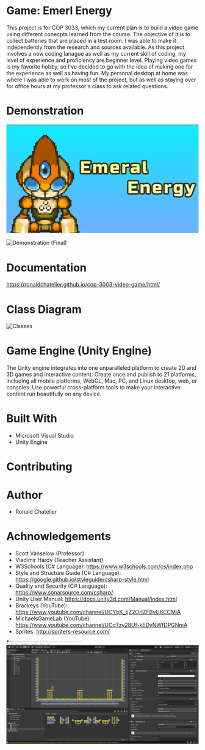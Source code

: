 # Game: Emerl Energy

This project is for COP 3033, which my current plan is to build a video game using different conecpts learned from the course. The objective of it is to collect batteries that are placed in a test room. I was able to make it independently from the research and sources available. As this project involves a new coding lanague as well as my current skill of coding, my level of experience and proficiency are beginner level. Playing video games is my favorite hobby, so I've decided to go with the idea of making one for the experience as well as having fun. My personal desktop at home was where I was able to work on most of the project, but as well as staying over for office hours at my professor's class to ask related questions.  

# Demonstration

![screenshot](Game%20Title.png)

![Demonstration (Final)](https://user-images.githubusercontent.com/62119544/146330019-78c89e37-9abd-4c67-a747-4d8ef77b85ba.gif)

# Documentation

https://ronaldchatelier.github.io/cop-3003-video-game/html/

# Class Diagram
![Classes](https://user-images.githubusercontent.com/62119544/146334400-3c6ca41d-a5b2-4150-9f68-33b4541d6e83.png)


# Game Engine (Unity Engine)

The Unity engine integrates into one unparalleled platform to create 2D and 3D games and interactive content. Create once and publish to 21 platforms, including all mobile platforms, WebGL, Mac, PC, and Linux desktop, web, or consoles. Use powerful cross-platform tools to make your interactive content run beautifully on any device.

# Built With

* Microsoft Visual Studio
* Unity Engine


# Contributing

# Author

* Ronald Chatelier

# Achnowledgements

* Scott Vanselow (Professor)
* Vladimir Hardy (Teacher Assistant)
* W3Schools (C# Language): https://www.w3schools.com/cs/index.php
* Style and Structure Guide (C# Language): https://google.github.io/styleguide/csharp-style.html
* Quality and Security (C# Language): https://www.sonarsource.com/csharp/
* Unity User Manual: https://docs.unity3d.com/Manual/index.html
* Brackeys (YouTube): https://www.youtube.com/channel/UCYbK_tjZ2OrIZFBvU6CCMiA
* MichaelsGameLab (YouTube): https://www.youtube.com/channel/UCqTzy28Uf-kEDyNWfDPGNmA
* Sprites: http://spriters-resource.com/ 

![screenshot](Game(Progress%202).PNG)
